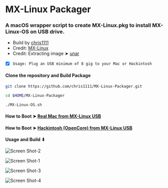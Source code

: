 # MX-Linux Packager

### A macOS wrapper script to create MX-Linux.pkg to install MX-Linux-OS on USB drive.

- Build by [chris1111](https://github.com/chris1111/)
- Credit: [MX-Linux](https://github.com/MX-Linux)
- Credit: Extracting image ➤ [unar](https://github.com/ashang/unar)

- [x] `Usage: Plug an USB minimum of 8 gig to your Mac or Hackintosh`

#### Clone the repository and Build Package
```bash
git clone https://github.com/chris1111/MX-Linux-Packager.git

cd $HOME/MX-Linux-Packager

./MX-Linux-OS.sh

```


#### How to Boot ➤ [Real Mac from MX-Linux USB](https://github.com/chris1111/MX-Linux-Packager/blob/main/PDF/Boot.Mac.MX-Linux.USB.pdf)

#### How to Boot ➤ [Hackintosh (OpenCore) from MX-Linux USB](https://github.com/chris1111/MX-Linux-Packager/blob/main/PDF/Boot%20Hack.pdf)


#### Usage and Build ⬇︎

![Screen Shot-2](https://user-images.githubusercontent.com/6248794/147888922-766c4818-a7cb-4198-a020-33e706d94fc5.png)

![Screen Shot-1](https://user-images.githubusercontent.com/6248794/147886293-0954564e-1f3a-431d-a614-32165d8eb6ce.png)

![Screen Shot-3](https://user-images.githubusercontent.com/6248794/147889203-5dc86d85-811e-4703-a3d6-436a08c459d3.png)

![Screen Shot-4](https://user-images.githubusercontent.com/6248794/147889417-56c8e90c-4532-4a47-bb0a-3daefb60213c.png)

